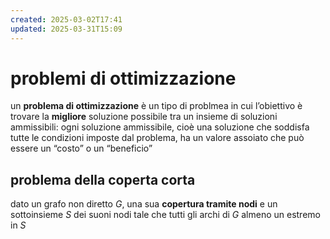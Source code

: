 ```yaml
---
created: 2025-03-02T17:41
updated: 2025-03-31T15:09
---
```

# problemi di ottimizzazione
un **problema di ottimizzazione** è un tipo di problmea in cui l’obiettivo è trovare la **migliore** soluzione possibile tra un insieme di soluzioni ammissibili: ogni soluzione ammissibile, cioè una soluzione che soddisfa tutte le condizioni imposte dal problema, ha un valore assoiato che può essere un “costo” o un “beneficio”

## problema della coperta corta
dato un grafo non diretto $G$, una sua **copertura tramite nodi** e un sottoinsieme $S$ dei suoni nodi tale che tutti gli archi di $G$ almeno un estremo in $S$
